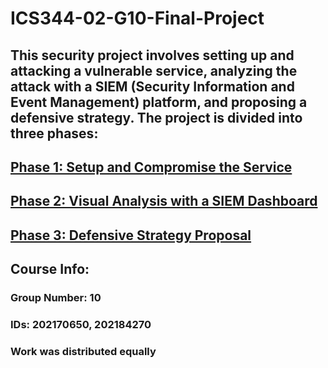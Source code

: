 # ICS344-02-G10-Final-Project
## This security project involves setting up and attacking a vulnerable service, analyzing the attack with a SIEM (Security Information and Event Management) platform, and proposing a defensive strategy. The project is divided into three phases:
## [Phase 1: Setup and Compromise the Service](https://github.com/zyadRA/Sec-project/tree/main/Phase1)
## [Phase 2: Visual Analysis with a SIEM Dashboard](https://github.com/zyadRA/Sec-project/blob/main/Phase2/Visual%20Analysis.md)
## [Phase 3: Defensive Strategy Proposal](https://github.com/zyadRA/Sec-project/tree/main/Phase3)

## Course Info:
### Group Number: 10
### IDs: 202170650, 202184270
### Work was distributed equally
